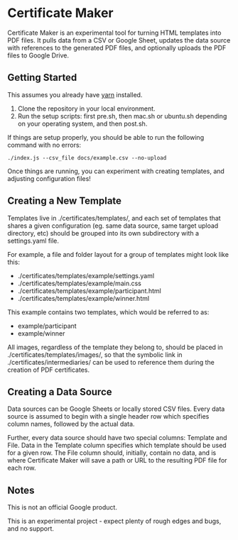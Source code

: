 # Certificate Maker

Certificate Maker is an experimental tool for turning HTML templates into PDF
files. It pulls data from a CSV or Google Sheet, updates the data source with
references to the generated PDF files, and optionally uploads the PDF files to
Google Drive.

## Getting Started

This assumes you already have [yarn](https://yarnpkg.com/lang/en/docs/install/)
installed.

1. Clone the repository in your local environment.
2. Run the setup scripts: first pre.sh, then mac.sh or ubuntu.sh depending on
   your operating system, and then post.sh.

If things are setup properly, you should be able to run the following command
with no errors:

```./index.js --csv_file docs/example.csv --no-upload```

Once things are running, you can experiment with creating templates, and
adjusting configuration files!

## Creating a New Template

Templates live in ./certificates/templates/, and each set of templates that
shares a given configuration (eg. same data source, same target upload
directory, etc) should be grouped into its own subdirectory with a
settings.yaml file.

For example, a file and folder layout for a group of templates might look
like this:

* ./certificates/templates/example/settings.yaml
* ./certificates/templates/example/main.css
* ./certificates/templates/example/participant.html
* ./certificates/templates/example/winner.html

This example contains two templates, which would be referred to as:

* example/participant
* example/winner

All images, regardless of the template they belong to, should be placed in
./certificates/templates/images/, so that the symbolic link in
./certificates/intermediaries/ can be used to reference them during the
creation of PDF certificates.

## Creating a Data Source

Data sources can be Google Sheets or locally stored CSV files. Every data
source is assumed to begin with a single header row which specifies column
names, followed by the actual data.

Further, every data source should have two special columns: Template and
File. Data in the Template column specifies which template should be used
for a given row. The File column should, initially, contain no data, and
is where Certificate Maker will save a path or URL to the resulting PDF
file for each row.

## Notes

This is not an official Google product.

This is an experimental project - expect plenty of rough edges and bugs, and 
no support.

